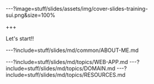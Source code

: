 ---?image=stuff/slides/assets/img/cover-slides-training-sui.png&size=100%

+++

Let's start!!

---?include=stuff/slides/md/common/ABOUT-ME.md

---?include=stuff/slides/md/topics/WEB-APP.md
---?include=stuff/slides/md/topics/DOMAIN.md
---?include=stuff/slides/md/topics/RESOURCES.md